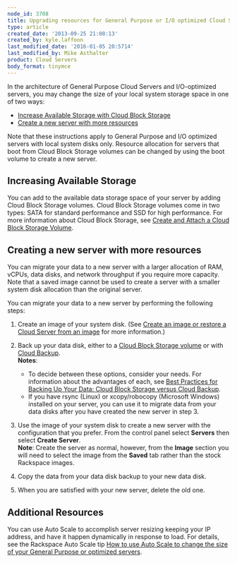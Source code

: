 ```yaml
---
node_id: 3708
title: Upgrading resources for General Purpose or I/O optimized Cloud Servers
type: article
created_date: '2013-09-25 21:08:13'
created_by: kyle.laffoon
last_modified_date: '2016-01-05 20:5714'
last_modified_by: Mike Asthalter
product: Cloud Servers
body_format: tinymce
---
```


In the architecture of General Purpose Cloud Servers and I/O-optimized
servers, you may change the size of your local system storage space in
one of two ways:

-   [Increase Available Storage with Cloud Block
    Storage](http://www.rackspace.com/knowledge_center/article/upgrading-resources-for-general-purpose-or-io-optimized-cloud-servers#increasestorage)
-   [Create a new server with more
    resources](http://www.rackspace.com/knowledge_center/article/upgrading-resources-for-general-purpose-or-io-optimized-cloud-servers#changeflavor) 

Note that these instructions apply to General Purpose and I/O optimized
servers with local system disks only. Resource allocation for servers
that boot from Cloud Block Storage volumes can be changed by using the
boot volume to create a new server.

Increasing Available Storage
----------------------------

You can add to the available data storage space of your server by adding
Cloud Block Storage volumes. Cloud Block Storage volumes come in two
types: SATA for standard performance and SSD for high performance. For
more information about Cloud Block Storage, see [Create and Attach a
Cloud Block Storage
Volume](http://www.rackspace.com/knowledge_center/article/create-and-attach-a-cloud-block-storage-volume).

Creating a new server with more resources
-----------------------------------------

You can migrate your data to a new server with a larger allocation
of RAM, vCPUs, data disks, and network throughput if you require more
capacity.  Note that a saved image cannot be used to create a server
with a smaller system disk allocation than the original server.

You can migrate your data to a new server by performing the following
steps:

1.  Create an image of your system disk. (See [Create an image or
    restore a Cloud Server from an
    image](http://www.rackspace.com/knowledge_center/article/create-an-image-of-a-server-and-restore-a-server-from-a-saved-image) for
    more information.)
2.  Back up your data disk, either to a [Cloud Block Storage
    volume](http://www.rackspace.com/knowledge_center/article/create-and-attach-a-cloud-block-storage-volume)
    or with [Cloud
    Backup](http://www.rackspace.com/knowledge_center/getting-started/cloud-backup).<br>
     **Notes**:
    -   To decide between these options, consider your needs. For
        information about the advantages of each, see [Best Practices
        for Backing Up Your Data: Cloud Block Storage versus Cloud
        Backup](http://www.rackspace.com/knowledge_center/article/best-practices-for-backing-up-your-data-cloud-block-storage-versus-cloud-backup).
    -    If you have rsync (Linux) or xcopy/robocopy (Microsoft Windows)
        installed on your server, you can use it to migrate data from
        your data disks after you have created the new server in step 3.

3.  Use the image of your system disk to create a new server with the
    configuration that you prefer.  From the control panel select
    **Servers** then select **Create Server**.<br>
     **Note**: Create the server as normal, however, from the **Image**
    section you will need to select the image from the **Saved** tab
    rather than the stock Rackspace images.
4.  Copy the data from your data disk backup to your new data disk.
5.  When you are satisfied with your new server, delete the old one.

 Additional Resources
---------------------

You can use Auto Scale to accomplish server resizing keeping your IP
address, and have it happen dynamically in response to load. For
details, see the Rackspace Auto Scale tip [How to use Auto Scale to
change the size of your General Purpose or
optimized servers](http://www.rackspace.com/knowledge_center/article/rackspace-auto-scale-tips-and-how-tos#changePerfServerSize).

